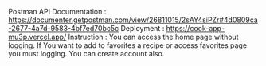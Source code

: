 Postman API Documentation : https://documenter.getpostman.com/view/26811015/2sAY4siPZr#4d0809ca-2677-4a7d-9583-4bf7ed70bc5c
Deployment : https://cook-app-mu3p.vercel.app/
Instruction : You can access the home page without logging. If You want to add to favorites a recipe or access favorites page you must logging. You can create account also. 
